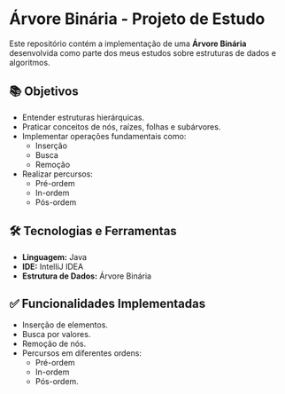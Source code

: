 # Árvore Binária - Projeto de Estudo

Este repositório contém a implementação de uma **Árvore Binária** desenvolvida como parte dos meus estudos sobre estruturas de dados e algoritmos.

## 📚 Objetivos

- Entender estruturas hierárquicas.
- Praticar conceitos de nós, raízes, folhas e subárvores.
- Implementar operações fundamentais como:
  - Inserção
  - Busca
  - Remoção
- Realizar percursos:
  - Pré-ordem
  - In-ordem
  - Pós-ordem

## 🛠️ Tecnologias e Ferramentas

- **Linguagem:** Java
- **IDE:** IntelliJ IDEA
- **Estrutura de Dados:** Árvore Binária

## ✅ Funcionalidades Implementadas

- Inserção de elementos.
- Busca por valores.
- Remoção de nós.
- Percursos em diferentes ordens:
  - Pré-ordem
  - In-ordem
  - Pós-ordem.

